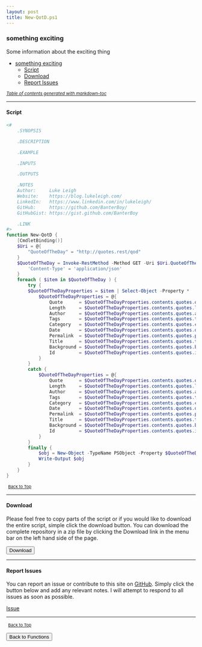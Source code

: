 ```yaml
---
layout: post
title: New-QotD.ps1
---
```


### something exciting

Some information about the exciting thing

- [something exciting](#something-exciting)
  - [Script](#script)
  - [Download](#download)
  - [Report Issues](#report-issues)

<small><i><a href='http://ecotrust-canada.github.io/markdown-toc/'>Table of contents generated with markdown-toc</a></i></small>

---

#### Script

```powershell
<#
    .SYNOPSIS

    .DESCRIPTION

    .EXAMPLE

    .INPUTS

    .OUTPUTS

    .NOTES
    Author:     Luke Leigh
    Website:    https://blog.lukeleigh.com/
    LinkedIn:   https://www.linkedin.com/in/lukeleigh/
    GitHub:     https://github.com/BanterBoy/
    GitHubGist: https://gist.github.com/BanterBoy

    .LINK
#>
function New-QotD {
    [CmdletBinding()]
    $Uri = @{
        "QuoteOfTheDay" = "http://quotes.rest/qod"
    }
    $QuoteOfTheDay = Invoke-RestMethod -Method GET -Uri $Uri.QuoteOfTheDay -Headers @{
        'Content-Type' = 'application/json'
    }
    foreach ( $item in $QuoteOfTheDay ) {
        try {
        $QuoteOfTheDayProperties = $item | Select-Object -Property *
            $QuoteOfTheDayProperties = @{
                Quote      = $QuoteOfTheDayProperties.contents.quotes.quote
                Length     = $QuoteOfTheDayProperties.contents.quotes.length
                Author     = $QuoteOfTheDayProperties.contents.quotes.author
                Tags       = $QuoteOfTheDayProperties.contents.quotes.tags
                Category   = $QuoteOfTheDayProperties.contents.quotes.category
                Date       = $QuoteOfTheDayProperties.contents.quotes.date
                Permalink  = $QuoteOfTheDayProperties.contents.quotes.permalink
                Title      = $QuoteOfTheDayProperties.contents.quotes.title
                Background = $QuoteOfTheDayProperties.contents.quotes.background
                Id         = $QuoteOfTheDayProperties.contents.quotes.id
            }
        }
        catch {
            $QuoteOfTheDayProperties = @{
                Quote      = $QuoteOfTheDayProperties.contents.quotes.quote
                Length     = $QuoteOfTheDayProperties.contents.quotes.length
                Author     = $QuoteOfTheDayProperties.contents.quotes.author
                Tags       = $QuoteOfTheDayProperties.contents.quotes.tags
                Category   = $QuoteOfTheDayProperties.contents.quotes.category
                Date       = $QuoteOfTheDayProperties.contents.quotes.date
                Permalink  = $QuoteOfTheDayProperties.contents.quotes.permalink
                Title      = $QuoteOfTheDayProperties.contents.quotes.title
                Background = $QuoteOfTheDayProperties.contents.quotes.background
                Id         = $QuoteOfTheDayProperties.contents.quotes.id
            }
        }
        finally {
            $obj = New-Object -TypeName PSObject -Property $QuoteOfTheDayProperties
            Write-Output $obj
        }
    }
}
```

<span style="font-size:11px;"><a href="#"><i class="fas fa-caret-up" aria-hidden="true" style="color: white; margin-right:5px;"></i>Back to Top</a></span>

---

#### Download

Please feel free to copy parts of the script or if you would like to download the entire script, simple click the download button. You can download the complete repository in a zip file by clicking the Download link in the menu bar on the left hand side of the page.

<button class="btn" type="submit" onclick="window.open('/PowerShell/functions/New-QotD.ps1')">
    <i class="fa fa-cloud-download-alt">
    </i>
        Download
</button>

---

#### Report Issues

You can report an issue or contribute to this site on <a href="https://github.com/BanterBoy/scripts-blog/issues">GitHub</a>. Simply click the button below and add any relevant notes. I will attempt to respond to all issues as soon as possible.

<!-- Place this tag where you want the button to render. -->

<a class="github-button" href="https://github.com/BanterBoy/scripts-blog/issues/new?title=New-QotD.ps1&body=There is a problem with this function. Please find details below." data-show-count="true" aria-label="Issue BanterBoy/scripts-blog on GitHub">Issue</a>

---

<span style="font-size:11px;"><a href="#"><i class="fas fa-caret-up" aria-hidden="true" style="color: white; margin-right:5px;"></i>Back to Top</a></span>

<a href="/menu/_pages/functions.html">
    <button class="btn">
        <i class='fas fa-reply'>
        </i>
            Back to Functions
    </button>
</a>

[1]: http://ecotrust-canada.github.io/markdown-toc
[2]: https://github.com/googlearchive/code-prettify
